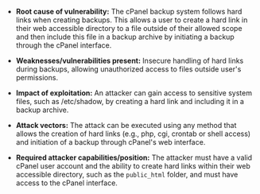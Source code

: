 - **Root cause of vulnerability:** The cPanel backup system follows hard links when creating backups. This allows a user to create a hard link in their web accessible directory to a file outside of their allowed scope and then include this file in a backup archive by initiating a backup through the cPanel interface.

- **Weaknesses/vulnerabilities present:** Insecure handling of hard links during backups, allowing unauthorized access to files outside user's permissions.

- **Impact of exploitation:** An attacker can gain access to sensitive system files, such as /etc/shadow, by creating a hard link and including it in a backup archive.

- **Attack vectors:** The attack can be executed using any method that allows the creation of hard links (e.g., php, cgi, crontab or shell access) and initiation of a backup through cPanel's web interface.

- **Required attacker capabilities/position:** The attacker must have a valid cPanel user account and the ability to create hard links within their web accessible directory, such as the `public_html` folder, and must have access to the cPanel interface.